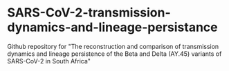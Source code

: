# SARS-CoV-2-transmission-dynamics-and-lineage-persistance
Github repository for "The reconstruction and comparison of transmission dynamics and lineage persistence of the Beta and Delta (AY.45) variants of SARS-CoV-2 in South Africa"
